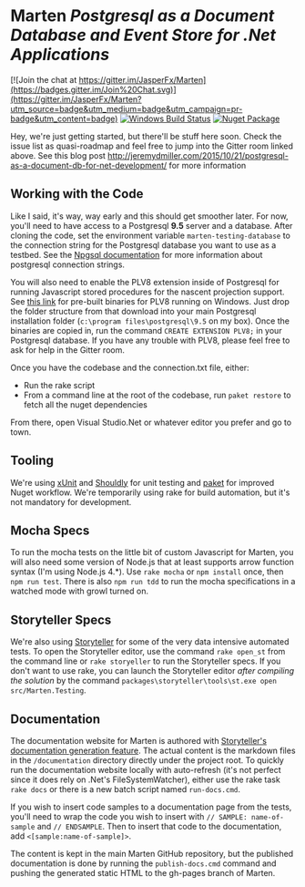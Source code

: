 # Marten _Postgresql as a Document Database and Event Store for .Net Applications_

[![Join the chat at https://gitter.im/JasperFx/Marten](https://badges.gitter.im/Join%20Chat.svg)](https://gitter.im/JasperFx/Marten?utm_source=badge&utm_medium=badge&utm_campaign=pr-badge&utm_content=badge)
[![Windows Build Status](https://img.shields.io/teamcity/http/build.fubu-project.org/s/marten_master.svg?label=TeamCity&style=flat)](http://build.fubu-project.org/project.html?projectId=Marten&tab=projectOverview&guest=1)
[![Nuget Package](https://img.shields.io/nuget/v/Marten.svg?style=flat)](https://www.nuget.org/packages/Marten/)

Hey, we're just getting started, but there'll be stuff here soon. Check the issue list as quasi-roadmap and feel free to jump into the Gitter room linked above.
See this blog post http://jeremydmiller.com/2015/10/21/postgresql-as-a-document-db-for-net-development/ for more information

## Working with the Code

Like I said, it's way, way early and this should get smoother later. For now, you'll need to have access to a Postgresql **9.5** server and a database. After cloning the code, set the environment variable `marten-testing-database` to the connection string for the Postgresql database you want to use as a testbed. See the [Npgsql documentation](http://www.npgsql.org/doc/connection-string-parameters.html) for more information about postgresql connection strings.

You will also need to enable the PLV8 extension inside of Postgresql for running Javascript stored procedures for the nascent projection support. See
[this link](http://www.postgresonline.com/journal/archives/360-PLV8-binaries-for-PostgreSQL-9.5-windows-both-32-bit-and-64-bit.html) for pre-built binaries for PLV8 running on Windows. Just drop the folder structure from that download into your main Postgresql installation folder (`c:\program files\postgresql\9.5` on my box). Once the binaries are copied in, run the command `CREATE EXTENSION PLV8;` in your Postgresql database. 
If you have any trouble with PLV8, please feel free to ask for help in the Gitter room.


Once you have the codebase and the connection.txt file, either:

* Run the rake script
* From a command line at the root of the codebase, run `paket restore` to fetch all the nuget dependencies

From there, open Visual Studio.Net or whatever editor you prefer and go to town.

## Tooling

We're using [xUnit](http://xunit.github.io/) and [Shouldly](https://github.com/shouldly/shouldly) for unit testing and [paket](https://fsprojects.github.io/Paket/) for improved Nuget workflow. We're temporarily using rake for build automation, but it's not mandatory for development.

## Mocha Specs

To run the mocha tests on the little bit of custom Javascript for Marten, you will also need some version of Node.js that at least supports arrow function
syntax (I'm using Node.js 4.*). Use `rake mocha` or `npm install` once, then `npm run test`. There is also `npm run tdd` to run the mocha specifications
in a watched mode with growl turned on. 

## Storyteller Specs

We're also using [Storyteller](http://storyteller.github.io) for some of the very data intensive automated tests. To open the Storyteller editor, use the command `rake open_st` from the command line or `rake storyeller` to run the Storyteller specs. If you don't want to use rake, you can launch the
Storyteller editor *after compiling the solution* by the command `packages\storyteller\tools\st.exe open src/Marten.Testing`.

## Documentation

The documentation website for Marten is authored with [Storyteller's documentation generation feature](http://storyteller.github.io/documentation/docs/). The actual content is the markdown files in the `/documentation` directory directly under the project root. To quickly run the documentation website locally with auto-refresh (it's not perfect since it does rely on .Net's FileSystemWatcher), either use the rake task `rake docs` or there is a new batch script named `run-docs.cmd`. 

If you wish to insert code samples to a documentation page from the tests,
you'll need to wrap the code you wish to insert with
`// SAMPLE: name-of-sample` and `// ENDSAMPLE`.
Then to insert that code to the documentation, add `<[sample:name-of-sample]>`.

The content is kept in the main Marten GitHub repository, but the published documentation is done by running the `publish-docs.cmd` command and pushing the generated static HTML to the gh-pages branch of Marten.  

